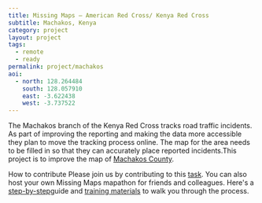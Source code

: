 ```yaml
---
title: Missing Maps – American Red Cross/ Kenya Red Cross
subtitle: Machakos, Kenya
category: project
layout: project
tags:
  - remote
  - ready
permalink: project/machakos
aoi:
  - north: 128.264484
    south: 128.057910
    east: -3.622438
    west: -3.737522
---
```


The Machakos branch of the Kenya Red Cross tracks road traffic incidents. As part of improving the reporting and making the data more accessible they plan to move the tracking process online. The map for the area needs to be filled in so that they can accurately place reported incidents.This project is to improve the map of [Machakos County](https://en.wikipedia.org/wiki/Machakos_County).

How to contribute
Please join us by contributing to this [task](http://tasks.hotosm.org/project/1234). You can also host your own Missing Maps mapathon for friends and colleagues. Here's a [step-by-step](http://www.missingmaps.org/mapathons/)guide and [training materials](http://www.missingmaps.org/contribute/) to walk you through the process.
